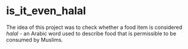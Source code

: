 # is_it_even_halal

The idea of this project was to check whether a food item is considered *halal* - an Arabic word used to describe food that is permissible to be consumed by Muslims.

